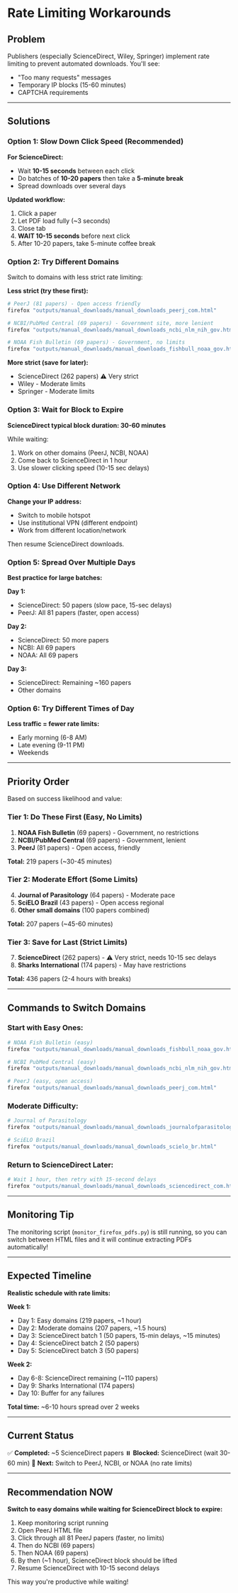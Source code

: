 # Rate Limiting Workarounds

## Problem

Publishers (especially ScienceDirect, Wiley, Springer) implement rate limiting to prevent automated downloads. You'll see:
- "Too many requests" messages
- Temporary IP blocks (15-60 minutes)
- CAPTCHA requirements

---

## Solutions

### Option 1: Slow Down Click Speed (Recommended)

**For ScienceDirect:**
- Wait **10-15 seconds** between each click
- Do batches of **10-20 papers** then take a **5-minute break**
- Spread downloads over several days

**Updated workflow:**
1. Click a paper
2. Let PDF load fully (~3 seconds)
3. Close tab
4. **WAIT 10-15 seconds** before next click
5. After 10-20 papers, take 5-minute coffee break

### Option 2: Try Different Domains

Switch to domains with less strict rate limiting:

**Less strict (try these first):**
```bash
# PeerJ (81 papers) - Open access friendly
firefox "outputs/manual_downloads/manual_downloads_peerj_com.html"

# NCBI/PubMed Central (69 papers) - Government site, more lenient
firefox "outputs/manual_downloads/manual_downloads_ncbi_nlm_nih_gov.html"

# NOAA Fish Bulletin (69 papers) - Government, no limits
firefox "outputs/manual_downloads/manual_downloads_fishbull_noaa_gov.html"
```

**More strict (save for later):**
- ScienceDirect (262 papers) ⚠️ Very strict
- Wiley - Moderate limits
- Springer - Moderate limits

### Option 3: Wait for Block to Expire

**ScienceDirect typical block duration: 30-60 minutes**

While waiting:
1. Work on other domains (PeerJ, NCBI, NOAA)
2. Come back to ScienceDirect in 1 hour
3. Use slower clicking speed (10-15 sec delays)

### Option 4: Use Different Network

**Change your IP address:**
- Switch to mobile hotspot
- Use institutional VPN (different endpoint)
- Work from different location/network

Then resume ScienceDirect downloads.

### Option 5: Spread Over Multiple Days

**Best practice for large batches:**

**Day 1:**
- ScienceDirect: 50 papers (slow pace, 15-sec delays)
- PeerJ: All 81 papers (faster, open access)

**Day 2:**
- ScienceDirect: 50 more papers
- NCBI: All 69 papers
- NOAA: All 69 papers

**Day 3:**
- ScienceDirect: Remaining ~160 papers
- Other domains

### Option 6: Try Different Times of Day

**Less traffic = fewer rate limits:**
- Early morning (6-8 AM)
- Late evening (9-11 PM)
- Weekends

---

## Priority Order

Based on success likelihood and value:

### Tier 1: Do These First (Easy, No Limits)
1. **NOAA Fish Bulletin** (69 papers) - Government, no restrictions
2. **NCBI/PubMed Central** (69 papers) - Government, lenient
3. **PeerJ** (81 papers) - Open access, friendly

**Total:** 219 papers (~30-45 minutes)

### Tier 2: Moderate Effort (Some Limits)
4. **Journal of Parasitology** (64 papers) - Moderate pace
5. **SciELO Brazil** (43 papers) - Open access regional
6. **Other small domains** (100 papers combined)

**Total:** 207 papers (~45-60 minutes)

### Tier 3: Save for Last (Strict Limits)
7. **ScienceDirect** (262 papers) - ⚠️ Very strict, needs 10-15 sec delays
8. **Sharks International** (174 papers) - May have restrictions

**Total:** 436 papers (2-4 hours with breaks)

---

## Commands to Switch Domains

### Start with Easy Ones:

```bash
# NOAA Fish Bulletin (easy)
firefox "outputs/manual_downloads/manual_downloads_fishbull_noaa_gov.html"

# NCBI PubMed Central (easy)
firefox "outputs/manual_downloads/manual_downloads_ncbi_nlm_nih_gov.html"

# PeerJ (easy, open access)
firefox "outputs/manual_downloads/manual_downloads_peerj_com.html"
```

### Moderate Difficulty:

```bash
# Journal of Parasitology
firefox "outputs/manual_downloads/manual_downloads_journalofparasitology_org.html"

# SciELO Brazil
firefox "outputs/manual_downloads/manual_downloads_scielo_br.html"
```

### Return to ScienceDirect Later:

```bash
# Wait 1 hour, then retry with 15-second delays
firefox "outputs/manual_downloads/manual_downloads_sciencedirect_com.html"
```

---

## Monitoring Tip

The monitoring script (`monitor_firefox_pdfs.py`) is still running, so you can switch between HTML files and it will continue extracting PDFs automatically!

---

## Expected Timeline

**Realistic schedule with rate limits:**

**Week 1:**
- Day 1: Easy domains (219 papers, ~1 hour)
- Day 2: Moderate domains (207 papers, ~1.5 hours)
- Day 3: ScienceDirect batch 1 (50 papers, 15-min delays, ~15 minutes)
- Day 4: ScienceDirect batch 2 (50 papers)
- Day 5: ScienceDirect batch 3 (50 papers)

**Week 2:**
- Day 6-8: ScienceDirect remaining (~110 papers)
- Day 9: Sharks International (174 papers)
- Day 10: Buffer for any failures

**Total time:** ~6-10 hours spread over 2 weeks

---

## Current Status

✅ **Completed:** ~5 ScienceDirect papers
⏸️ **Blocked:** ScienceDirect (wait 30-60 min)
🎯 **Next:** Switch to PeerJ, NCBI, or NOAA (no rate limits)

---

## Recommendation NOW

**Switch to easy domains while waiting for ScienceDirect block to expire:**

1. Keep monitoring script running
2. Open PeerJ HTML file
3. Click through all 81 PeerJ papers (faster, no limits)
4. Then do NCBI (69 papers)
5. Then NOAA (69 papers)
6. By then (~1 hour), ScienceDirect block should be lifted
7. Resume ScienceDirect with 10-15 second delays

This way you're productive while waiting!

